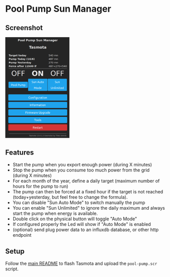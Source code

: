 # Pool Pump Sun Manager

## Screenshot

<img src="/img/tasmota_pool-pump.png" width="40%" alt="Pool Pump Sun Manager witch Tasmota - Screenshot" />

## Features

* Start the pump when you export enough power (during X minutes)
* Stop the pump when you consume too much power from the grid (during X minutes)
* For each month of the year, define a daily target (maximum number of hours for the pump to run)
* The pump can then be forced at a fixed hour if the target is not reached (today+yesterday, but feel free to change the formula).
* You can disable "Sun Auto Mode" to switch manually the pump
* You can enable "Sun Unlimited" to ignore the daily maximum and always start the pump when energy is available.
* Double click on the physical button will toggle "Auto Mode"
* If configured properly the Led will show if "Auto Mode" is enabled
* (optional) send plug power data to an influxdb database, or other http endpoint

## Setup

Follow the [main README](../) to flash Tasmota and upload the `pool-pump.scr` script.
